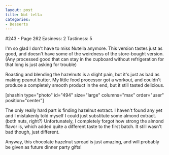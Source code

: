 ```yaml
---
layout: post
title: Not-tella
categories:
- Desserts
---
```


#243 - Page 262
Easiness: 2
Tastiness: 5

I'm so glad I don't have to miss Nutella anymore. This version tastes just as good, and doesn't have some of the weirdness of the store-bought version. (Any processed good that can stay in the cupboard without refrigeration for that long is just asking for trouble)

Roasting and blending the hazelnuts is a slight pain, but it's just as bad as making peanut butter. My little food processor got a workout, and couldn't produce a completely smooth product in the end, but it still tasted delicious.

[shashin type="photo" id="494" size="large" columns="max" order="user" position="center"]

The only really hard part is finding hazelnut extract. I haven't found any yet and I mistakenly told myself I could just substitute some almond extract. (both nuts, right?) Unfortunately, I completely forgot how strong the almond flavor is, which added quite a different taste to the first batch. It still wasn't bad though, just different.

Anyway, this chocolate hazelnut spread is just amazing, and will probably be given as future dinner party gifts!
